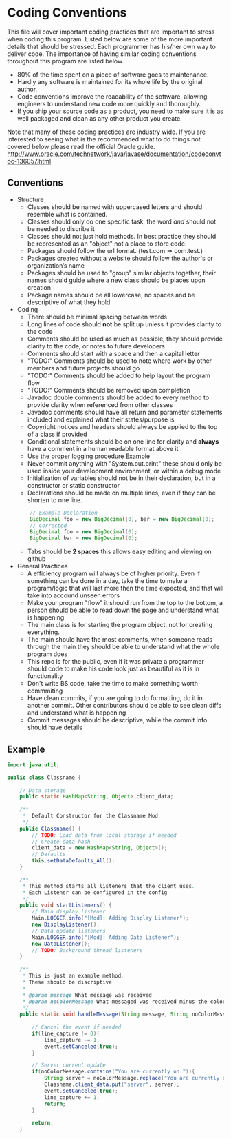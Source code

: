 Coding Conventions
==============

This file will cover important coding practices that are important to stress when coding this program. Listed below are some of the more important details that should be stressed. Each programmer has his/her own way to deliver code. The importance of having similar coding conventions throughout this program are listed below.

  - 80% of the time spent on a piece of software goes to maintenance.
  - Hardly any software is maintained for its whole life by the original author.
  - Code conventions improve the readability of the software, allowing engineers to understand new code more quickly and thoroughly.
  - If you ship your source code as a product, you need to make sure it is as well packaged and clean as any other product you create.

Note that many of these coding practices are industry wide. If you are interested to seeing what is the recommended what to do things not covered below please read the official Oracle guide. http://www.oracle.com/technetwork/java/javase/documentation/codeconvtoc-136057.html

Conventions
--------------

* Structure
    * Classes should be named with uppercased letters and should resemble what is contained.
    * Classes should only do one specific task, the word *and* should not be needed to discribe it
    * Classes should not just hold methods. In best practice they should be represented as an "object" not a place to store code.
    * Packages should follow the url format. (test.com => com.test.)
    * Packages created without a website should follow the author's or organization’s name
    * Packages should be used to "group" similar objects together, their names should guide where a new class should be places upon creation
    * Package names should be all lowercase, no spaces and be descriptive of what they hold
* Coding
    * There should be minimal spacing between words
    * Long lines of code should **not** be split up unless it provides clarity to the code
    * Comments should be used as much as possible, they should provide clarity to the code, or notes to future developers
    * Comments should start with a space and then a capital letter
    * "TODO:" Comments should be used to note where work by other members and future projects should go
    * "TODO:" Comments should be added to help layout the program flow
    * "TODO:" Comments should be removed upon completion
    * Javadoc double comments should be added to every method to provide clarity when referenced from other classes
    * Javadoc comments should have all return and parameter statements included and explained what their states/purpose is
    * Copyright notices and headers should always be applied to the top of a class if provided
    * Conditional statements should be on one line for clarity and **always** have a comment in a human readable format above it
    * Use the proper logging procedure [Example](http://stackoverflow.com/questions/906233/logging-in-java-and-in-general-best-practices)
    * Never commit anything with "System.out.print" these should only be used inside your development environment, or within a debug mode
    * Initialization of variables should not be in their declaration, but in a constructor or static constructor
    * Declarations should be made on multiple lines, even if they can be shorten to one line. 
    ```java
        // Example Declaration
        BigDecimal foo = new BigDecimal(0), bar = new BigDecimal(0);
        // Corrected
        BigDecimal foo = new BigDecimal(0);
        BigDecimal bar = new BigDecimal(0);
    ```
    * Tabs should be **2 spaces** this allows easy editing and viewing on github
* General Practices
    * A efficiency program will always be of higher priority. Even if something can be done in a day, take the time to make a program/logic that will last more then the time expected, and that will take into accound unseen errors
    * Make your program "flow" it should run from the top to the bottom, a person should be able to read down the page and understand what is happening
    * The main class is for starting the program object, not for creating everything.
    * The main should have the most comments, when someone reads through the main they should be able to understand what the whole program does
    * This repo is for the public, even if it was private a programmer should code to make his code look just as beautiful as it is in functionality
    * Don't write BS code, take the time to make something worth commmiting
    * Have clean commits, if you are going to do formatting, do it in another commit. Other contributors should be able to see clean diffs and understand what is happening
    * Commit messages should be descriptive, while the commit info should have details

Example
--------------

```java
import java.util;

public class Classname {
    
    // Data storage
    public static HashMap<String, Object> client_data;
    
    /**
     *  Default Constructor for the Classname Mod.
     */
    public Classname() {
        // TODO: Load data from local storage if needed
        // Create data hash
        client_data = new HashMap<String, Object>();
        // Defaults
        this.setDataDefaults_All();     
    }

    /**
     * This method starts all listeners that the client uses.
     * Each Listener can be configured in the config
     */
    public void startListeners() {
        // Main display listener
        Main.LOGGER.info("[Mod]: Adding Display Listener");
        new DisplayListener();
        // Data update listeners
        Main.LOGGER.info("[Mod]: Adding Data Listener");
        new DataListener();
        // TODO: Background thread listeners
    }
    
    /**
     * This is just an example method.
     * These should be discriptive
     *
     * @param message What message was received
     * @param noColorMessage What messaged was received minus the color codes
     */
    public static void handleMessage(String message, String noColorMessage) {
        
        // Cancel the event if needed
        if(line_capture != 0){
            line_capture -= 1;
            event.setCanceled(true);
        }

        // Server current update
        if(noColorMessage.contains("You are currently on ")){
            String server = noColorMessage.replace("You are currently on ", "");
            Classname.client_data.put("server", server);
            event.setCanceled(true);
            line_capture += 1;
            return;
        }
        
        return;
    }
```    